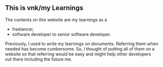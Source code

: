 ## This is vnk/my Learnings

The contents on this website are my learnings as a 
- freelancer,
- software developer to senior software developer.

Previously, I used to write my learnings on documents. Referring them when needed has become cumbersome. So, I thought of putting all of them on a website so that referring would be easy and might help other
developers out there including the future me.
